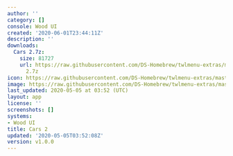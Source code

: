 ```yaml
---
author: ''
category: []
console: Wood UI
created: '2020-06-01T23:44:11Z'
description: ''
downloads:
  Cars 2.7z:
    size: 81727
    url: https://raw.githubusercontent.com/DS-Homebrew/twlmenu-extras/master/_nds/TWiLightMenu/akmenu/themes/Cars
      2.7z
icon: https://raw.githubusercontent.com/DS-Homebrew/twlmenu-extras/master/unistore/icons/ak.png
image: https://raw.githubusercontent.com/DS-Homebrew/twlmenu-extras/master/unistore/icons/ak.png
last_updated: 2020-05-05 at 03:52 (UTC)
layout: app
license: ''
screenshots: []
systems:
- Wood UI
title: Cars 2
updated: '2020-05-05T03:52:08Z'
version: v1.0.0
---
```

